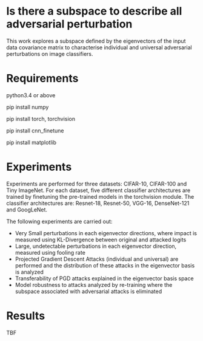 # Is there a subspace to describe all adversarial perturbation

This work explores a subspace defined by the eigenvectors of the input data covariance matrix to characterise individual and universal adversarial
perturbations on image classifiers.

# Requirements

python3.4 or above

pip install numpy

pip install torch, torchvision

pip install cnn_finetune

pip install matplotlib


# Experiments

Experiments are performed for three datasets: CIFAR-10, CIFAR-100 and Tiny ImageNet. For each dataset, five different classifier architectures are trained by finetuning the
pre-trained models in the torchvision module. The classifier architectures are: Resnet-18, Resnet-50, VGG-16, DenseNet-121 and GoogLeNet.

The following experiments are carried out:

- Very Small perturbations in each eigenvector directions, where impact is measured using KL-Divergence between original and attacked logits
- Large, undetectable perturbations in each eigenvector direction, measured using fooling rate
- Projected Gradient Descent Attacks (individual and universal) are performed and the distribution of these attacks in the eigenvector basis is analyzed
- Transferability of PGD attacks explained in the eigenvector basis space
- Model robustness to attacks analyzed by re-training where the subspace associated with adversarial attacks is eliminated

# Results

TBF
